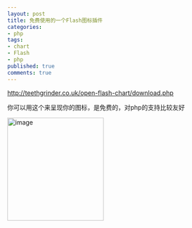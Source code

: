```yaml
---
layout: post
title: 免费使用的一个Flash图标插件
categories:
- php
tags:
- chart
- Flash
- php
published: true
comments: true
---
```

<p><p style="text-align: justify;"><a href="http://teethgrinder.co.uk/open-flash-chart/download.php" target="_blank">http://teethgrinder.co.uk/open-flash-chart/download.php</a></p>
<p style="text-align: justify;">你可以用这个来呈现你的图标，是免费的，对php的支持比较友好</p>
<p style="text-align: justify;"><a href="{{site.url}}/media/2008/05/2008-05-28-085127_479x512_scrot.png"> </a><a class="highslide-image" onclick="return hs.expand(this);" href="{{site.url}}/media/2008/05/2008-05-28-085127_479x512_scrot.png"><img title="Click to enlarge" src="{{site.url}}/media/2008/05/2008-05-28-085127_479x512_scrot.png" alt="image" width="219" height="234" /></a></p></p>
